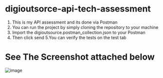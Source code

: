 # digioutsorce-api-tech-assessment
1. This is my API assessment and its done via Postman 
2. You can run the project by simply cloning the repository to your machine
3. Import the digioutsource.postman_collection.json to your Postman
4. Then click send
5.You can verify the tests on the test tab 

 # See The Screenshot attached below 
 
![image](https://user-images.githubusercontent.com/12251485/155569921-3bfe43ae-0ea8-4d4f-8e45-90ff58cb8ee1.png)
